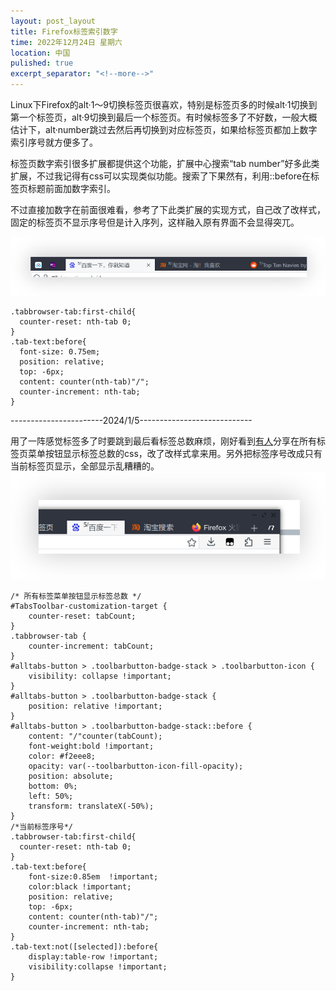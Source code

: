 ```yaml
---
layout: post_layout
title: Firefox标签索引数字
time: 2022年12月24日 星期六
location: 中国
pulished: true
excerpt_separator: "<!--more-->"
---
```

Linux下Firefox的alt·1～9切换标签页很喜欢，特别是标签页多的时候alt·1切换到第一个标签页，alt·9切换到最后一个标签页。有时候标签多了不好数，一般大概估计下，alt·number跳过去然后再切换到对应标签页，如果给标签页都加上数字索引序号就方便多了。
<!--more-->

标签页数字索引很多扩展都提供这个功能，扩展中心搜索“tab number”好多此类扩展，不过我记得有css可以实现类似功能。搜索了下果然有，利用::before在标签页标题前面加数字索引。

不过直接加数字在前面很难看，参考了下此类扩展的实现方式，自己改了改样式，固定的标签页不显示序号但是计入序列，这样融入原有界面不会显得突兀。

<img src="/assets/img/tabindex.png" width="781px" />

```
.tabbrowser-tab:first-child{
  counter-reset: nth-tab 0;
}
.tab-text:before{
  font-size: 0.75em;
  position: relative;
  top: -6px;
  content: counter(nth-tab)"/";
  counter-increment: nth-tab;
}

```
-----------------------2024/1/5----------------------------

用了一阵感觉标签多了时要跳到最后看标签总数麻烦，刚好看到[有人](https://np.reddit.com/r/FirefoxCSS/comments/s4wsww/show_the_number_of_open_tabs_on_the_list_all_tabs/)分享在所有标签页菜单按钮显示标签总数的css，改了改样式拿来用。另外把标签序号改成只有当前标签页显示，全部显示乱糟糟的。
<img src="/assets/img/tabcount.png" width="563px" />
```
/* 所有标签菜单按钮显示标签总数 */  
#TabsToolbar-customization-target {  
    counter-reset: tabCount;  
}  
.tabbrowser-tab {  
    counter-increment: tabCount;  
}  
#alltabs-button > .toolbarbutton-badge-stack > .toolbarbutton-icon {  
    visibility: collapse !important;  
}  
#alltabs-button > .toolbarbutton-badge-stack {  
    position: relative !important;  
}  
#alltabs-button > .toolbarbutton-badge-stack::before {  
    content: "/"counter(tabCount);  
    font-weight:bold !important;
    color: #f2eee8;  
    opacity: var(--toolbarbutton-icon-fill-opacity);  
    position: absolute;  
    bottom: 0%;  
    left: 50%;  
    transform: translateX(-50%);  
}
/*当前标签序号*/
.tabbrowser-tab:first-child{
  counter-reset: nth-tab 0;
}
.tab-text:before{
    font-size:0.85em  !important;
    color:black !important;
    position: relative;
    top: -6px;
    content: counter(nth-tab)"/";
    counter-increment: nth-tab;
}
.tab-text:not([selected]):before{
    display:table-row !important;
    visibility:collapse !important;    
}
```
